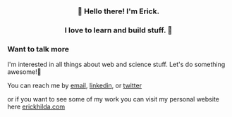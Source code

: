 <h3 align="center">👋 Hello there! I'm Erick.</h3>
<h3 align="center">I love to learn and build stuff. 🌌</h3>

### Want to talk more

I'm interested in all things about web and science stuff. Let's do something awesome!🚀

You can reach me by [email](mailto:work@erickhilda.com), [linkedin](https://linkedin.com/in/erickhilda), or [twitter](https://twitter.com/erickhlda)

or if you want to see some of my work you can visit my personal website here [erickhilda.com](https://erickhilda.com)
